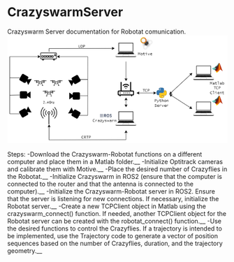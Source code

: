 # CrazyswarmServer
Crazyswarm Server documentation for Robotat comunication.
![Crazyswarm-Robotat comunication.](https://github.com/JulioAv/CrazyswarmServer/blob/main/Conexiones.png)

Steps:
-Download the Crazyswarm-Robotat functions on a different computer and place them in a Matlab folder.__
-Initialize Optitrack cameras and calibrate them with Motive.__
-Place the desired number of Crazyflies in the Robotat.__
-Initialize Crazyswarm in ROS2 (ensure that the computer is connected to the router and that the antenna is connected to the computer).__
-Initialize the Crazyswarm-Robotat server in ROS2. Ensure that the server is listening for new connections. If necessary, initialize the Robotat server.__
-Create a new TCPClient object in Matlab using the crazyswarm_connect() function. If needed, another TCPClient object for the Robotat server can be created with the robotat_connect() function.__
-Use the desired functions to control the Crazyflies. If a trajectory is intended to be implemented, use the Trajectory code to generate a vector of position sequences based on the number of Crazyflies, duration, and the trajectory geometry.__
